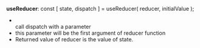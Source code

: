 <strong>useReducer</strong>: const [ state, dispatch ] = useReducer( reducer, initialValue );
<ul><li></li>call dispatch with a parameter</li>
<li>this parameter will be the first argument of reducer function</li>
<li>Returned value of reducer is the value of state.</li>
</ul>
